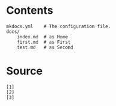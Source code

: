 # Contents

    mkdocs.yml    # The configuration file.
    docs/
        index.md  # as Home 
        first.md  # as First
        test.md   # as Second

# Source

    [1]
    [2]
    [3]

